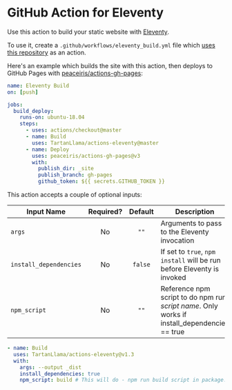 # GitHub Action for Eleventy

Use this action to build your static website with [Eleventy](https://www.11ty.io/).

To use it, create a `.github/workflows/eleventy_build.yml` file which [uses this repository](https://help.github.com/en/articles/workflow-syntax-for-github-actions#jobsjob_idsteps) as an action.

Here's an example which builds the site with this action, then deploys to GitHub Pages with [peaceiris/actions-gh-pages](https://github.com/peaceiris/actions-gh-pages):

```yaml
name: Eleventy Build
on: [push]

jobs:
  build_deploy:
    runs-on: ubuntu-18.04
    steps:
      - uses: actions/checkout@master
      - name: Build
        uses: TartanLlama/actions-eleventy@master
      - name: Deploy
        uses: peaceiris/actions-gh-pages@v3
        with:
          publish_dir: _site 
          publish_branch: gh-pages
          github_token: ${{ secrets.GITHUB_TOKEN }}
```

This action accepts a couple of optional inputs:

| Input Name             | Required? | Default | Description                                                                                  |
| ---------------------- | :-------: | :-----: | ---------------------------------------------------------------------------------------------|
| `args`                 |    No     |  `""`   | Arguments to pass to the Eleventy invocation                                                 |
| `install_dependencies` |    No     | `false` | If set to `true`, `npm install` will be run before Eleventy is invoked                       |
| `npm_script`           |    No     |  `""`   | Reference npm script to do npm run *script name*. Only works if install_dependencies == true |

```yaml
- name: Build
  uses: TartanLlama/actions-eleventy@v1.3
  with:
    args: --output _dist
    install_dependencies: true
    npm_script: build # This will do - npm run build script in package.json
```

